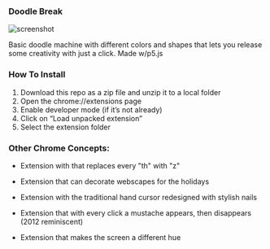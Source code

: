 ### Doodle Break

![screenshot](https://github.com/bezadenget/iml300/tree/master/project-2/drawing_machine/Screeshot1.png)



Basic doodle machine with different colors and shapes that lets you release some creativity with just a click. Made w/p5.js


### How To Install

1. Download this repo as a zip file and unzip it to a local folder
2. Open the chrome://extensions page
3. Enable developer mode (if it’s not already)
4. Click on “Load unpacked extension”
5. Select the extension folder






### Other Chrome Concepts:

* Extension with that replaces every "th" with "z"

* Extension that can decorate webscapes for the holidays

* Extension with the traditional hand cursor redesigned with stylish nails

* Extension that with every click a mustache appears, then disappears (2012 reminiscent)

* Extension that makes the screen a different hue 

